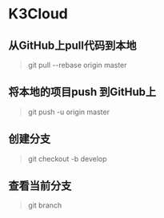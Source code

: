 # K3Cloud
## 从GitHub上pull代码到本地
> git pull --rebase origin master
## 将本地的项目push 到GitHub上
> git push -u origin master
## 创建分支
> git checkout -b develop
## 查看当前分支
> git branch
